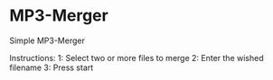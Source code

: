 # MP3-Merger
Simple MP3-Merger

Instructions:
1: Select two or more files to merge
2: Enter the wished filename
3: Press start

